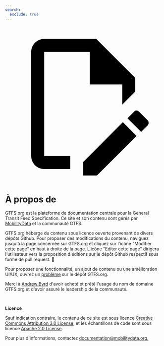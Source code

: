 ```yaml
---
search:
  exclude: true
---
```

<a class="pencil-link" href="https://github.com/MobilityData/gtfs.org/edit/main/docs/about.md" title="Edit this page" target="_blank">
    <svg class="pencil" xmlns="http://www.w3.org/2000/svg" viewBox="0 0 24 24"><path d="M10 20H6V4h7v5h5v3.1l2-2V8l-6-6H6c-1.1 0-2 .9-2 2v16c0 1.1.9 2 2 2h4v-2m10.2-7c.1 0 .3.1.4.2l1.3 1.3c.2.2.2.6 0 .8l-1 1-2.1-2.1 1-1c.1-.1.2-.2.4-.2m0 3.9L14.1 23H12v-2.1l6.1-6.1 2.1 2.1Z"></path></svg>
  </a>

<style>
  .md-nav .md-nav--secondary {
      display: none !important;
    }
</style>

# À propos de

GTFS.org est la plateforme de documentation centrale pour la General Transit Feed Specification. Ce site et son contenu sont gérés par [MobilityData](https://mobilitydata.org/) et la communauté GTFS.

GTFS.org héberge du contenu sous licence ouverte provenant de divers dépôts Github. Pour proposer des modifications du contenu, naviguez jusqu'à la page concernée sur GTFS.org et cliquez sur l'icône "Modifier cette page" en haut à droite de la page. L'icône "Editer cette page" dirigera l'utilisateur vers la proposition d'éditions sur le dépôt Github respectif sous forme de pull request. 📝

Pour proposer une fonctionnalité, un ajout de contenu ou une amélioration UI/UX, ouvrez un [problème](https://github.com/MobilityData/gtfs.org/issues/new) sur le dépôt GTFS.org.

Merci à [Andrew Byrd](https://www.linkedin.com/in/byrdandrew) d'avoir acheté et prêté l'usage du nom de domaine GTFS.org et d'avoir assuré le leadership de la communauté.

<br>

**Licence**

Sauf indication contraire, le contenu de ce site est sous licence [Creative Commons Attribution 3.0 License](https://creativecommons.org/licenses/by/3.0/), et les échantillons de code sont sous licence [Apache 2.0 License](https://www.apache.org/licenses/LICENSE-2.0).

Pour plus d'informations, contactez [documentation@mobilitydata.org.](mailto:documentation@mobilitydata.org)
